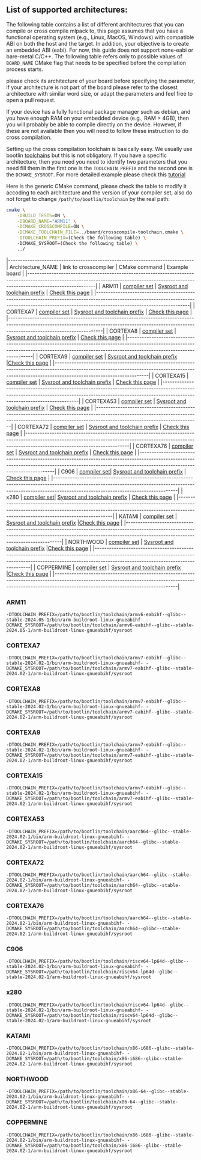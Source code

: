 ## List of supported architectures:

The following table contains a list of different architectures that you can
compile or cross compile mlpack to, this page assumes that you have a
functional operating system (e.g., Linux, MacOS, Windows) with compatible
ABI on both the host and the target. In addition, your objective is to create
an embedded ABI (eabi). For now, this guide does not support none-eabi or
bare-metal C/C++. The following table refers only to possible values of 
`BOARD_NAME` CMake flag that needs to be specified before the compilation
process starts.

please check its architecture of your board before specifying the parameter, if
your architecture is not part of the board please refer to the closest
architecture with similar word size, or adapt the parameters and feel free to
open a pull request.

If your device has a fully functional package manager such as debian, and you
have enough RAM on your embedded device (e.g., RAM > 4GB), then you will
probably be able to compile directly on the device. However, if these are not
available then you will need to follow these instruction to do cross
compilation.

Setting up the cross compilation toolchain is basically easy. We usually use
bootlin [toolchains](https://toolchains.bootlin.com/) but this is not
obligatory. If you have a specific architecture, then you need you need to
identify two parameters that you need fill them in the first one is the
`TOOLCHAIN_PREFIX` and the second one is the `DCMAKE_SYSROOT`. For more
detailed example please check this [tutorial](crosscompile_armv7.md)

Here is the generic CMake command, please check the table to modify it
accoding to each architecture and the version of your compiler set, also
do not forget to change `/path/to/bootlin/toolchain` by the real path:

```sh
cmake \
    -DBUILD_TESTS=ON \
    -DBOARD_NAME="ARM11" \
    -DCMAKE_CROSSCOMPILE=ON \
    -DCMAKE_TOOLCHAIN_FILE=../board/crosscompile-toolchain.cmake \
    -DTOOLCHAIN_PREFIX=(Check the following table) \
    -DCMAKE_SYSROOT=(Check the following table) \
    ../
```

|-----------------------------------------------------------------------------
| Architecture\_NAME | link to crosscompiler | CMake command | Example board |
|----------------------------------------------------------------------------------------------------------------------------------------------------------------------------------------|
| ARM11    | [compiler set](https://toolchains.bootlin.com/releases_armv6-eabihf.html) | [Sysroot and toolchain prefix](#ARM11) | [Check this page](https://en.wikipedia.org/wiki/ARM11) |
|---------------------------------------------------------------------------------------------------------------------------------------------------------------------------------------------------|
| CORTEXA7 | [compiler set](https://toolchains.bootlin.com/releases_armv7-eabihf.html) | [Sysroot and toolchain prefix](#CORTEXA7) | [Check this page](https://en.wikipedia.org/wiki/ARM_Cortex-A7) |
|---------------------------------------------------------------------------------------------------------------------------------------------------------------------------------------------------|
| CORTEXA8 | [compiler set](https://toolchains.bootlin.com/releases_armv7-eabihf.html) | [Sysroot and toolchain prefix](#CORTEXA8) | [Check this page](https://en.wikipedia.org/wiki/ARM_Cortex-A8) |
|---------------------------------------------------------------------------------------------------------------------------------------------------------------------------------------------------|
| CORTEXA9  | [compiler set](https://toolchains.bootlin.com/releases_armv7-eabihf.html) | [Sysroot and toolchain prefix](#CORTEXA9) |[Check this page](https://en.wikipedia.org/wiki/ARM_Cortex-A9) |
|---------------------------------------------------------------------------------------------------------------------------------------------------------------------------------------------------|
| CORTEXA15 | [compiler set](https://toolchains.bootlin.com/releases_armv7-eabihf.html) | [Sysroot and toolchain prefix](#CORTEXA15) | [Check this page](https://en.wikipedia.org/wiki/ARM_Cortex-A15)  |
|-------------------------------------------------------------------------------------------------------------------------------------------------------------------------------------------------------|
| CORTEXA53 | [compiler set](https://toolchains.bootlin.com/releases_aarch64.html)      | [Sysroot and toolchain prefix](#CORTEXA53) | [Check this page](https://en.wikipedia.org/wiki/ARM_Cortex-A53)  |
|-------------------------------------------------------------------------------------------------------------------------------------------------------------------------------------------------------|
| CORTEXA72 | [compiler set](https://toolchains.bootlin.com/releases_aarch64.html)      | [Sysroot and toolchain prefix](#CORTEXA72) | [Check this page](https://en.wikipedia.org/wiki/ARM_Cortex-A72)  |
|-------------------------------------------------------------------------------------------------------------------------------------------------------------------------------------------------------|
| CORTEXA76 | [compiler set](https://toolchains.bootlin.com/releases_aarch64.html)      | [Sysroot and toolchain prefix](#CORTEXA76) | [Check this page](https://en.wikipedia.org/wiki/ARM_Cortex-A76)  |
|-------------------------------------------------------------------------------------------------------------------------------------------------------------------------------------------------------|
| C906      | [compiler set](https://toolchains.bootlin.com/releases_riscv64-lp64d.html)| [Sysroot and toolchain prefix](#C906) | [Check this page](https://riscv.org/news/2020/11/xuantie-c906-based-allwinner-risc-v-processor-to-power-12-linux-sbcs/attachment/allwinner-xuantie-c906-risc-v-processor/) |
|---------------------------------------------------------------------------------------------------------------------------------------------------------------------------------------------------------------|
| x280      | [compiler set](https://toolchains.bootlin.com/releases_riscv64-lp64d.html)| [Sysroot and toolchain prefix](#x280) | [Check this page](https://www.sifive.cn/api/document-file?uid=x280-datasheet) |
|---------------------------------------------------------------------------------------------------------------------------------------------------------------------------------------------------------------|
| KATAMI    | [compiler set](https://toolchains.bootlin.com/releases_x86-i686.html)     | [Sysroot and toolchain prefix](#KATAMI) |[Check this page](https://en.wikipedia.org/wiki/Pentium_III)                 |
|---------------------------------------------------------------------------------------------------------------------------------------------------------------------------------------------------------------|
| NORTHWOOD | [compiler set](https://toolchains.bootlin.com/releases_x86-64.html)       | [Sysroot and toolchain prefix](#NORTHWOOD)   |[Check this page](https://en.wikipedia.org/wiki/Pentium_4)              |
|---------------------------------------------------------------------------------------------------------------------------------------------------------------------------------------------------------------|
| COPPERMINE |  [compiler set](https://toolchains.bootlin.com/releases_x86-i686.html)   | [Sysroot and toolchain prefix](#COPPERMINE) |[Check this page](https://en.wikipedia.org/wiki/Pentium_III)             |
|---------------------------------------------------------------------------------------------------------------------------------------------------------------------------------------------------------------|


### ARM11

`-DTOOLCHAIN_PREFIX=/path/to/bootlin/toolchain/armv6-eabihf--glibc--stable-2024.05-1/bin/arm-buildroot-linux-gnueabihf- -DCMAKE_SYSROOT=/path/to/bootlin/toolchain/armv6-eabihf--glibc--stable-2024.05-1/arm-buildroot-linux-gnueabihf/sysroot`

### CORTEXA7 

`-DTOOLCHAIN_PREFIX=/path/to/bootlin/toolchain/armv7-eabihf--glibc--stable-2024.02-1/bin/arm-buildroot-linux-gnueabihf- -DCMAKE_SYSROOT=/path/to/bootlin/toolchain/armv7-eabihf--glibc--stable-2024.02-1/arm-buildroot-linux-gnueabihf/sysroot` 

### CORTEXA8 

`-DTOOLCHAIN_PREFIX=/path/to/bootlin/toolchain/armv7-eabihf--glibc--stable-2024.02-1/bin/arm-buildroot-linux-gnueabihf- -DCMAKE_SYSROOT=/path/to/bootlin/toolchain/armv7-eabihf--glibc--stable-2024.02-1/arm-buildroot-linux-gnueabihf/sysroot`

### CORTEXA9  

`-DTOOLCHAIN_PREFIX=/path/to/bootlin/toolchain/armv7-eabihf--glibc--stable-2024.02-1/bin/arm-buildroot-linux-gnueabihf- -DCMAKE_SYSROOT=/path/to/bootlin/toolchain/armv7-eabihf--glibc--stable-2024.02-1/arm-buildroot-linux-gnueabihf/sysroot`

### CORTEXA15 

`-DTOOLCHAIN_PREFIX=/path/to/bootlin/toolchain/armv7-eabihf--glibc--stable-2024.02-1/bin/arm-buildroot-linux-gnueabihf- -DCMAKE_SYSROOT=/path/to/bootlin/toolchain/armv7-eabihf--glibc--stable-2024.02-1/arm-buildroot-linux-gnueabihf/sysroot`

### CORTEXA53 

`-DTOOLCHAIN_PREFIX=/path/to/bootlin/toolchain/aarch64--glibc--stable-2024.02-1/bin/arm-buildroot-linux-gnueabihf- -DCMAKE_SYSROOT=/path/to/bootlin/toolchain/aarch64--glibc--stable-2024.02-1/arm-buildroot-linux-gnueabihf/sysroot`

### CORTEXA72

`-DTOOLCHAIN_PREFIX=/path/to/bootlin/toolchain/aarch64--glibc--stable-2024.02-1/bin/arm-buildroot-linux-gnueabihf- -DCMAKE_SYSROOT=/path/to/bootlin/toolchain/aarch64--glibc--stable-2024.02-1/arm-buildroot-linux-gnueabihf/sysroot`

### CORTEXA76

`-DTOOLCHAIN_PREFIX=/path/to/bootlin/toolchain/aarch64--glibc--stable-2024.02-1/bin/arm-buildroot-linux-gnueabihf- -DCMAKE_SYSROOT=/path/to/bootlin/toolchain/aarch64--glibc--stable-2024.02-1/arm-buildroot-linux-gnueabihf/sysroot`

### C906

`-DTOOLCHAIN_PREFIX=/path/to/bootlin/toolchain/riscv64-lp64d--glibc--stable-2024.02-1/bin/arm-buildroot-linux-gnueabihf- -DCMAKE_SYSROOT=/path/to/bootlin/toolchain/riscv64-lp64d--glibc--stable-2024.02-1/arm-buildroot-linux-gnueabihf/sysroot`

### x280 

`-DTOOLCHAIN_PREFIX=/path/to/bootlin/toolchain/riscv64-lp64d--glibc--stable-2024.02-1/bin/arm-buildroot-linux-gnueabihf- -DCMAKE_SYSROOT=/path/to/bootlin/toolchain/riscv64-lp64d--glibc--stable-2024.02-1/arm-buildroot-linux-gnueabihf/sysroot`

### KATAMI    

`-DTOOLCHAIN_PREFIX=/path/to/bootlin/toolchain/x86-i686--glibc--stable-2024.02-1/bin/arm-buildroot-linux-gnueabihf- -DCMAKE_SYSROOT=/path/to/bootlin/toolchain/x86-i686--glibc--stable-2024.02-1/arm-buildroot-linux-gnueabihf/sysroot`

### NORTHWOOD

`-DTOOLCHAIN_PREFIX=/path/to/bootlin/toolchain/x86-64--glibc--stable-2024.02-1/bin/arm-buildroot-linux-gnueabihf- -DCMAKE_SYSROOT=/path/to/bootlin/toolchain/x86-64--glibc--stable-2024.02-1/arm-buildroot-linux-gnueabihf/sysroot`

### COPPERMINE

`-DTOOLCHAIN_PREFIX=/path/to/bootlin/toolchain/x86-i686--glibc--stable-2024.02-1/bin/arm-buildroot-linux-gnueabihf- -DCMAKE_SYSROOT=/path/to/bootlin/toolchain/x86-i686--glibc--stable-2024.02-1/arm-buildroot-linux-gnueabihf/sysroot`
